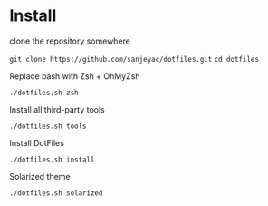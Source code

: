# Install

clone the repository somewhere

`git clone https://github.com/sanjeyac/dotfiles.git`
`cd dotfiles`

Replace bash with Zsh + OhMyZsh

`./dotfiles.sh zsh`

Install all third-party tools

`./dotfiles.sh tools`

Install DotFiles

`./dotfiles.sh install`

Solarized theme

`./dotfiles.sh solarized`
